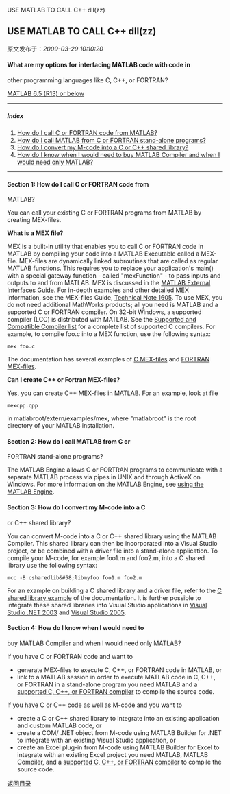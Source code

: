 USE MATLAB TO CALL C++ dll(zz)
## USE MATLAB TO CALL C++ dll(zz)

 原文发布于：*2009-03-29 10:10:20*

#### What are my options for interfacing MATLAB code with code in
other programming languages like C, C++, or FORTRAN?

[
MATLAB 6.5 (R13) or below](http&#58;//www.mathworks.com/support/tech-notes/1600/1622_files/1622_R13.html)

---

##### Index

1. [
How do I call C or FORTRAN code from MATLAB?](http&#58;//www.mathworks.com/support/tech-notes/1600/1622.html#Call_C_from_MATLAB)
2. [
How do I call MATLAB from C or FORTRAN stand-alone
programs?](http&#58;//www.mathworks.com/support/tech-notes/1600/1622.html#Call_MATLAB_from_C)
3. [
How do I convert my M-code into a C or C++ shared library?](http&#58;//www.mathworks.com/support/tech-notes/1600/1622.html#Convert_M_to_C)
4. [
How do I know when I would need to buy MATLAB Compiler and when I
would need only MATLAB?](http&#58;//www.mathworks.com/support/tech-notes/1600/1622.html#Product_comparison)

---

#### Section 1&#58; How do I call C or FORTRAN code from
MATLAB?

You can call your existing C or FORTRAN programs from MATLAB by
creating MEX-files.

**What is a MEX file?**

MEX is a built-in utility that enables you to call C or FORTRAN
code in MATLAB by compiling your code into a MATLAB Executable
called a MEX-file. MEX-files are dynamically linked subroutines
that are called as regular MATLAB functions. This requires you to
replace your application's main() with a special gateway function -
called "mexFunction" - to pass inputs and outputs to and from
MATLAB. MEX is discussed in the [
MATLAB External Interfaces Guide](http&#58;//www.mathworks.com/access/helpdesk/help/techdoc/matlab_external/f29502.html). For in-depth examples and
other detailed MEX information, see the MEX-files Guide, [
Technical Note 1605](http&#58;//www.mathworks.com/support/tech-notes/1600/1605.html). To use MEX, you do not need additional
MathWorks products; all you need is MATLAB and a supported C or
FORTRAN compiler. On 32-bit Windows, a supported compiler (LCC) is
distributed with MATLAB. See the [
Supported and Compatible Compiler list](http&#58;//www.mathworks.com/support/compilers/current_release/) for a complete list of
supported C compilers. For example, to compile foo.c into a MEX
function, use the following syntax&#58;

    
    mex foo.c
    

The documentation has several examples of [
C MEX-files](http&#58;//www.mathworks.com/access/helpdesk/help/techdoc/matlab_external/f12977.html) and [
FORTRAN MEX-files](http&#58;//www.mathworks.com/access/helpdesk/help/techdoc/matlab_external/f21779.html).

**Can I create C++ or Fortran MEX-files?**

Yes, you can create C++ MEX-files in MATLAB. For an example, look
at file

    
    mexcpp.cpp
    

in matlabroot/extern/examples/mex, where "matlabroot" is the root
directory of your MATLAB installation.

#### Section 2&#58; How do I call MATLAB from C or
FORTRAN stand-alone programs?

The MATLAB Engine allows C or FORTRAN programs to communicate
with a separate MATLAB process via pipes in UNIX and through
ActiveX on Windows. For more information on the MATLAB Engine, see
[
using the MATLAB Engine](http&#58;//www.mathworks.com/access/helpdesk/help/techdoc/matlab_external/f38569.html).

#### Section 3&#58; How do I convert my M-code into a C
or C++ shared library?

You can convert M-code into a C or C++ shared library using the
MATLAB Compiler. This shared library can then be incorporated into
a Visual Studio project, or be combined with a driver file into a
stand-alone application. To compile your M-code, for example foo1.m
and foo2.m, into a C shared library use the following
syntax&#58;

    
    mcc -B csharedlib&#58;libmyfoo foo1.m foo2.m
    

For an example on building a C shared library and a driver file,
refer to the [
C shared library example](http&#58;//www.mathworks.com/access/helpdesk/help/toolbox/compiler/f2-1000836.html) of the documentation. It is further
possible to integrate these shared libraries into Visual Studio
applications in [
Visual Studio .NET 2003](http&#58;//www.mathworks.com/support/solutions/data/1-UR7P0.html?1-UR7P0) and [
Visual Studio 2005](http&#58;//www.mathworks.com/support/solutions/data/1-2Q3TJ5.html?solution=1-2Q3TJ5).

#### Section 4&#58; How do I know when I would need to
buy MATLAB Compiler and when I would need only MATLAB?

If you have C or FORTRAN code and want to

- generate MEX-files to execute C, C++, or FORTRAN code in
MATLAB, or
- link to a MATLAB session in order to execute MATLAB code in C,
C++, or FORTRAN in a stand-alone program you need MATLAB and a
[
supported C, C++, or FORTRAN compiler](http&#58;//www.mathworks.com/support/compilers/current_release/) to compile the source
code.

If you have C or C++ code as well as M-code and you want to

- create a C or C++ shared library to integrate into an existing
application and custom MATLAB code, or
- create a COM/ .NET object from M-code using MATLAB Builder for
.NET to integrate with an existing Visual Studio application,
or
- create an Excel plug-in from M-code using MATLAB Builder for
Excel to integrate with an existing Excel project you need MATLAB,
MATLAB Compiler, and a [
supported C, C++, or FORTRAN compiler](http&#58;//www.mathworks.com/support/compilers/current_release/) to compile the source
code.

[返回目录](index.html)
